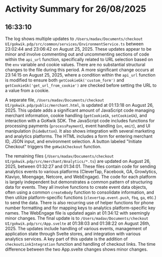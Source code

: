 # Activity Summary for 26/08/2025

## 16:33:10
The log shows multiple updates to `/Users/madav/Documents/checkout UI/gokwik.pdp/src/common/services/EnvironmentService.ts` between 23:02:44 and 23:06:42 on August 25, 2025.  These updates appear to be minor and involve commenting out and uncommenting sections of code within the `api_url` function, specifically related to URL selection based on the `env` variable and cookie values.  There are no substantial structural changes to the file during this period. A more significant change occurs at 23:14:15 on August 25, 2025,  where a condition within the `api_url` function is modified to ensure both `getCookieGk('custom_form')` and `getCookieGk('get_url_from_cookie')` are checked before setting the URL to a value from a cookie.

A separate file, `/Users/madav/Documents/checkout UI/gokwik.pdp/public/merchant.html`, is updated at 01:13:18 on August 26, 2025. This update adds a significant amount of JavaScript code managing merchant information, cookie handling (`getCookieGk`, `setCookieGk`), and interaction with a GoKwik SDK. The JavaScript code includes functions for processing payments (`processPayment`), event handling (`on`, `emit`), and UI manipulation (`hideButton`).  It also shows integration with several marketing and analytics platforms. The HTML includes a form for entering merchant ID, JSON input, and environment selection. A button labeled "Initiate Checkout" triggers the `goKwikCheckout` function.

The remaining files (`/Users/madav/Documents/checkout UI/gokwik.pdp/src/merchant/Analytics/*.ts`) are updated on August 26, 2025, between 01:32:27 and 01:34:01.  These files contain code for sending analytics events to various platforms (CleverTap, Facebook, GA, Growlytics, Klaviyo, Moengage, Netcore, and WebEngage).  The code for each platform is largely independent but demonstrates a common pattern of structuring data for events. They all involve functions to create event data objects, often using a common `createBody` function to consolidate information, and then utilize platform-specific functions (`clevertap.event.push`, `fbq`, `ga`, etc.) to send the data.  There is also recurring use of helper functions for phone number formatting and for mapping keys to analytics platform-specific key names. The WebEngage file is updated again at 01:34:12 with seemingly minor changes.  The final update is to `/Users/madav/Documents/checkout UI/gokwik.pdp/src/App.svelte` at 01:38:03 and 01:38:22 on August 26th, 2025.  The updates include handling of various events, management of application state through Svelte stores, and integration with various analytics services. A key part of this update is the addition of `checkoutLinkIntegration` function and handling of checkout links.  The time difference between the two App.svelte changes shows minor changes.
